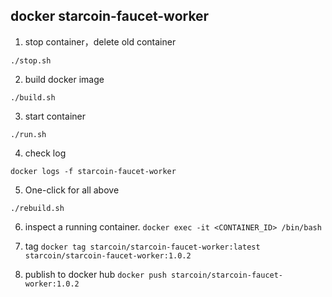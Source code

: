 ## docker starcoin-faucet-worker

1. stop container，delete old container

`./stop.sh`

2. build docker image

`./build.sh`

3. start container

`./run.sh`

4. check log

`docker logs -f starcoin-faucet-worker`

5. One-click for all above

`./rebuild.sh`

6. inspect a running container.
   `docker exec -it <CONTAINER_ID> /bin/bash`

7. tag
   `docker tag starcoin/starcoin-faucet-worker:latest starcoin/starcoin-faucet-worker:1.0.2`

8. publish to docker hub
   `docker push starcoin/starcoin-faucet-worker:1.0.2`
